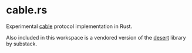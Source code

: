 # cable.rs

Experimental [cable](https://github.com/cabal-club/cable) protocol implementation in Rust.

Also included in this workspace is a vendored version of the [desert](https://crates.io/crates/desert) library by substack.
